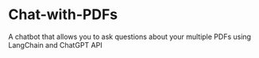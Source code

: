 # Chat-with-PDFs
A chatbot that allows you to ask questions about your multiple PDFs using LangChain and ChatGPT API
